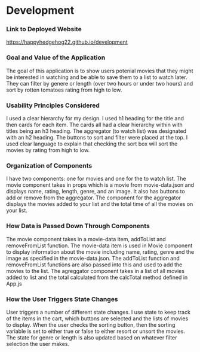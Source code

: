 # Development

### Link to Deployed Website
https://happyhedgehog22.github.io/development

### Goal and Value of the Application
The goal of this application is to show users potenial movies that they might be interested in watching and be able to save them to a list to watch later. They can filter by genere or length (over two hours or under two hours) and sort by rotten tomatoes rating from high to low. 

### Usability Principles Considered
I used a clear hierarchy for my design. I used h1 heading for the title and then cards for each item. The cards all had a clear hierarchy within with titles being an h3 heading. The aggregator (to watch list) was designated with an h2 heading. The buttons to sort and filter were placed at the top. I used clear language to explain that checking the sort box will sort the movies by rating from high to low. 

### Organization of Components
I have two components: one for movies and one for the to watch list. The movie component takes in props which is a movie from movie-data.json and displays name, rating, length, genre, and an image. It also has buttons to add or remove from the aggregator. The component for the aggregator displays the movies added to your list and the total time of all the movies on your list. 

### How Data is Passed Down Through Components
The movie component takes in a movie-data item, addToList and removeFromList function. The movie-data item is used in Movie component to display information about the movie including name, rating, genre and the image as specified in the movie-data.json. The addToList function and removeFromList functions are also passed into this and used to add the movies to the list. The agreggator component takes in a list of all movies added to list and the total calculated from the calcTotal method defined in App.js

### How the User Triggers State Changes
User triggers a number of different state changes. I use state to keep track of the items in the cart, which buttons are selected and the lists of movies to display. When the user checks the sorting button, then the sorting variable is set to either true or false to either resort or unsort the movies. The state for genre or length is also updated based on whatever filter selection the user makes.
